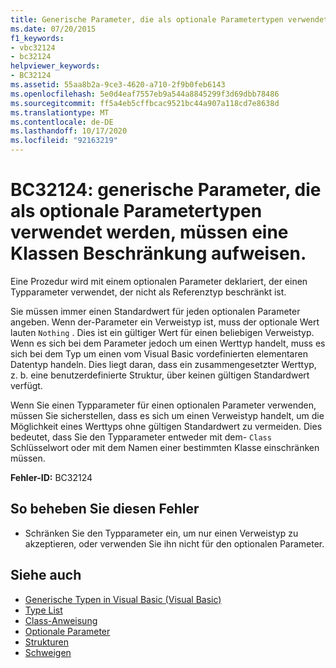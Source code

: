 ```yaml
---
title: Generische Parameter, die als optionale Parametertypen verwendet werden, müssen eine Klassenbeschränkung aufweisen.
ms.date: 07/20/2015
f1_keywords:
- vbc32124
- bc32124
helpviewer_keywords:
- BC32124
ms.assetid: 55aa8b2a-9ce3-4620-a710-2f9b0feb6143
ms.openlocfilehash: 5e0d4eaf7557eb9a544a8845299f3d69dbb78486
ms.sourcegitcommit: ff5a4eb5cffbcac9521bc44a907a118cd7e8638d
ms.translationtype: MT
ms.contentlocale: de-DE
ms.lasthandoff: 10/17/2020
ms.locfileid: "92163219"
---
```

# <a name="bc32124-generic-parameters-used-as-optional-parameter-types-must-be-class-constrained"></a>BC32124: generische Parameter, die als optionale Parametertypen verwendet werden, müssen eine Klassen Beschränkung aufweisen.

Eine Prozedur wird mit einem optionalen Parameter deklariert, der einen Typparameter verwendet, der nicht als Referenztyp beschränkt ist.

 Sie müssen immer einen Standardwert für jeden optionalen Parameter angeben. Wenn der-Parameter ein Verweistyp ist, muss der optionale Wert lauten `Nothing` . Dies ist ein gültiger Wert für einen beliebigen Verweistyp. Wenn es sich bei dem Parameter jedoch um einen Werttyp handelt, muss es sich bei dem Typ um einen vom Visual Basic vordefinierten elementaren Datentyp handeln. Dies liegt daran, dass ein zusammengesetzter Werttyp, z. b. eine benutzerdefinierte Struktur, über keinen gültigen Standardwert verfügt.

 Wenn Sie einen Typparameter für einen optionalen Parameter verwenden, müssen Sie sicherstellen, dass es sich um einen Verweistyp handelt, um die Möglichkeit eines Werttyps ohne gültigen Standardwert zu vermeiden. Dies bedeutet, dass Sie den Typparameter entweder mit dem- `Class` Schlüsselwort oder mit dem Namen einer bestimmten Klasse einschränken müssen.

 **Fehler-ID:** BC32124

## <a name="to-correct-this-error"></a>So beheben Sie diesen Fehler

- Schränken Sie den Typparameter ein, um nur einen Verweistyp zu akzeptieren, oder verwenden Sie ihn nicht für den optionalen Parameter.

## <a name="see-also"></a>Siehe auch

- [Generische Typen in Visual Basic (Visual Basic)](../../programming-guide/language-features/data-types/generic-types.md)
- [Type List](../statements/type-list.md)
- [Class-Anweisung](../statements/class-statement.md)
- [Optionale Parameter](../../programming-guide/language-features/procedures/optional-parameters.md)
- [Strukturen](../../programming-guide/language-features/data-types/structures.md)
- [Schweigen](../nothing.md)
